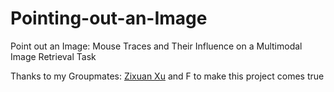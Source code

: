 # Pointing-out-an-Image
Point out an Image: Mouse Traces and Their Influence on a Multimodal Image Retrieval Task

Thanks to my Groupmates: [Zixuan Xu](https://github.com/xuzixuan1998) and F to make this project comes true
